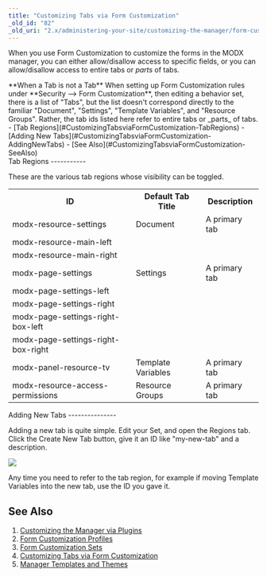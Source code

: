 ```yaml
---
title: "Customizing Tabs via Form Customization"
_old_id: "82"
_old_uri: "2.x/administering-your-site/customizing-the-manager/form-customization-sets/customizing-tabs-via-form-customization"
---
```


 When you use Form Customization to customize the forms in the MODX manager, you can either allow/disallow access to specific fields, or you can allow/disallow access to entire tabs or _parts_ of tabs.

<div class="note"> **When a Tab is not a Tab**   
 When setting up Form Customization rules under **Security --> Form Customization**, then editing a behavior set, there is a list of "Tabs", but the list doesn't correspond directly to the familiar "Document", "Settings", "Template Variables", and "Resource Groups". Rather, the tab ids listed here refer to entire tabs or _parts_ of tabs. </div><div>- [Tab Regions](#CustomizingTabsviaFormCustomization-TabRegions)
- [Adding New Tabs](#CustomizingTabsviaFormCustomization-AddingNewTabs)
- [See Also](#CustomizingTabsviaFormCustomization-SeeAlso)

</div>Tab Regions
-----------

 These are the various tab regions whose visibility can be toggled.

 <table><tbody><tr><th> ID </th> <th> Default Tab Title </th> <th> Description </th> </tr><tr><td> modx-resource-settings </td> <td> Document </td> <td> A primary tab </td> </tr><tr><td> modx-resource-main-left </td> <td> </td> <td> </td> </tr><tr><td> modx-resource-main-right </td> <td> </td> <td> </td> </tr><tr><td> modx-page-settings </td> <td> Settings </td> <td> A primary tab </td> </tr><tr><td> modx-page-settings-left </td> <td> </td> <td> </td> </tr><tr><td> modx-page-settings-right </td> <td> </td> <td> </td> </tr><tr><td> modx-page-settings-right-box-left </td> <td> </td> <td> </td> </tr><tr><td> modx-page-settings-right-box-right </td> <td> </td> <td> </td> </tr><tr><td> modx-panel-resource-tv </td> <td> Template Variables </td> <td> A primary tab </td> </tr><tr><td> modx-resource-access-permissions </td> <td> Resource Groups </td> <td> A primary tab </td></tr></tbody></table>Adding New Tabs
---------------

 Adding a new tab is quite simple. Edit your Set, and open the Regions tab. Click the Create New Tab button, give it an ID like "my-new-tab" and a description.

![](/download/attachments/a173647e0c2b1aeb7f1021e4f14784bc/fc_new_tab.jpg)

Any time you need to refer to the tab region, for example if moving Template Variables into the new tab, use the ID you gave it.

See Also
--------

1. [Customizing the Manager via Plugins](/revolution/2.x/administering-your-site/customizing-the-manager/customizing-the-manager-via-plugins)
2. [Form Customization Profiles](/revolution/2.x/administering-your-site/customizing-the-manager/form-customization-profiles)
3. [Form Customization Sets](/revolution/2.x/administering-your-site/customizing-the-manager/form-customization-sets)
  1. [Customizing Tabs via Form Customization](/revolution/2.x/administering-your-site/customizing-the-manager/form-customization-sets/customizing-tabs-via-form-customization)
4. [Manager Templates and Themes](/revolution/2.x/administering-your-site/customizing-the-manager/manager-templates-and-themes)